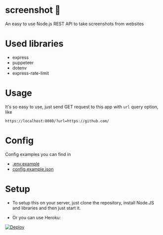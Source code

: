 # screenshot 🎢

An easy to use Node.js REST API to take screenshots from websites

# Used libraries
* express
* puppeteer
* dotenv
* express-rate-limit

# Usage
It's so easy to use, just send GET request to this app with `url` query option, like
```
https://localhost:8080/?url=https://github.com/
```

# Config
Config examples you can find in 
* [.env.example](./.env.example)
* [config.example.json](./config.example.json)

# Setup
* To setup this on your server, just clone the repository, install Node.JS and libraries and then just start it.

* Or you can use Heroku:

[![Deploy](https://www.herokucdn.com/deploy/button.svg)](https://heroku.com/deploy?template=https://github.com/Chore-Camp/screenshot)